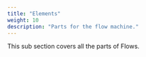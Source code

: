 ```yaml
---
title: "Elements"
weight: 10
description: "Parts for the flow machine."
---
```


This sub section covers all the parts of Flows.
